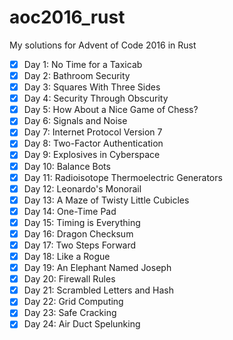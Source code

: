 # aoc2016_rust

My solutions for Advent of Code 2016 in Rust

- [x] Day 1: No Time for a Taxicab
- [x] Day 2: Bathroom Security
- [x] Day 3: Squares With Three Sides
- [x] Day 4: Security Through Obscurity
- [x] Day 5: How About a Nice Game of Chess?
- [x] Day 6: Signals and Noise
- [x] Day 7: Internet Protocol Version 7
- [x] Day 8: Two-Factor Authentication
- [x] Day 9: Explosives in Cyberspace
- [x] Day 10: Balance Bots
- [x] Day 11: Radioisotope Thermoelectric Generators
- [x] Day 12: Leonardo's Monorail
- [x] Day 13: A Maze of Twisty Little Cubicles
- [x] Day 14: One-Time Pad
- [x] Day 15: Timing is Everything
- [x] Day 16: Dragon Checksum
- [x] Day 17: Two Steps Forward
- [x] Day 18: Like a Rogue
- [x] Day 19: An Elephant Named Joseph
- [x] Day 20: Firewall Rules
- [x] Day 21: Scrambled Letters and Hash
- [x] Day 22: Grid Computing
- [x] Day 23: Safe Cracking
- [x] Day 24: Air Duct Spelunking
